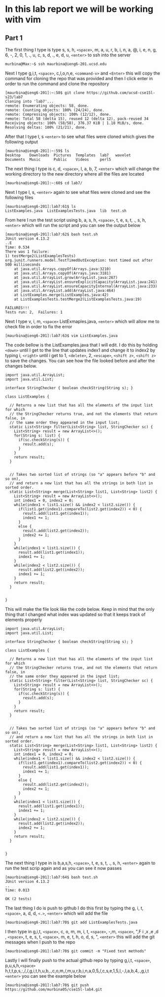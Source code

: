 # In this lab report we will be working with vim 


## Part 1

The first thing I type is type s, s, h, `<space>`, m, a, u, r, b, i, n, a, @, i, e, n, g, 6, -, 2, 0, 1, ., u, c, s, d, ., e, d, u, `<enter>` to ssh into the server 

```
murbina@Max:~$ ssh maurbina@ieng6-201.ucsd.edu
```

Next I type g,i,t, `<space>`, c,l,o,n,e, `<command-v>` and `<Enter>` this will copy the command for cloning the repo that was provided and then I click enter in order to run the command and clone the repository
```
[maurbina@ieng6-201]:~:58$ git clone https://github.com/ucsd-cse15l-s23/lab7
Cloning into 'lab7'...
remote: Enumerating objects: 58, done.
remote: Counting objects: 100% (24/24), done.
remote: Compressing objects: 100% (12/12), done.
remote: Total 58 (delta 15), reused 12 (delta 12), pack-reused 34
Receiving objects: 100% (58/58), 376.37 KiB | 1.18 MiB/s, done.
Resolving deltas: 100% (21/21), done.
```

After that I type l, s `<enter>` to see what files were cloned which gives the following output

```
[maurbina@ieng6-201]:~:59$ ls
Desktop    Downloads  Pictures  Templates  lab7   wavelet
Documents  Music      Public    Videos     perl5

```

The next thing I type is c, d, `<space>`, l, a, b, 7, `<enter>` which will change the working directory to the new directory where all the files are located 
```
[maurbina@ieng6-201]:~:60$ cd lab7/
```

Next I type l, s, `<enter>` again to see what files were cloned and see the following files 
```
[maurbina@ieng6-201]:lab7:61$ ls
ListExamples.java  ListExamplesTests.java  lib  test.sh
```

From here I run the test script using b, a, s, h, `<space>`, t, e, s, t, ., s, h, `<enter>` which will run the script and you can see the output below 
```
[maurbina@ieng6-201]:lab7:62$ bash test.sh
JUnit version 4.13.2
..E
Time: 0.534
There was 1 failure:
1) testMerge2(ListExamplesTests)
org.junit.runners.model.TestTimedOutException: test timed out after 500 milliseconds
	at java.util.Arrays.copyOf(Arrays.java:3210)
	at java.util.Arrays.copyOf(Arrays.java:3181)
	at java.util.ArrayList.grow(ArrayList.java:267)
	at java.util.ArrayList.ensureExplicitCapacity(ArrayList.java:241)
	at java.util.ArrayList.ensureCapacityInternal(ArrayList.java:233)
	at java.util.ArrayList.add(ArrayList.java:464)
	at ListExamples.merge(ListExamples.java:42)
	at ListExamplesTests.testMerge2(ListExamplesTests.java:19)

FAILURES!!!
Tests run: 2,  Failures: 1
```

Next I type v, i, m, `<space>` ListExmaples.java, `<enter>`  which will allow me to check file in order to fix the error
```
[maurbina@ieng6-201]:lab7:63$ vim ListExamples.java

```

The code bellow is the ListExamples.java that I will edit. I do this by holding `<down>` until I get to the line that updates index1 and change it to index2 by typing i, `<right>` until i get to 1, `<delete>`, 2, `<escape>`, `<shift z>`, `<shift z>` to save the changes. You can see how the file looked before and after the changes below.  
```
import java.util.ArrayList;
import java.util.List;

interface StringChecker { boolean checkString(String s); }

class ListExamples {

  // Returns a new list that has all the elements of the input list for which
  // the StringChecker returns true, and not the elements that return false, in
  // the same order they appeared in the input list;
  static List<String> filter(List<String> list, StringChecker sc) {
    List<String> result = new ArrayList<>();
    for(String s: list) {
      if(sc.checkString(s)) {
        result.add(s);
      }
    }
    return result;
  }


  // Takes two sorted list of strings (so "a" appears before "b" and so on),
  // and return a new list that has all the strings in both list in sorted order.
  static List<String> merge(List<String> list1, List<String> list2) {
    List<String> result = new ArrayList<>();
    int index1 = 0, index2 = 0;
    while(index1 < list1.size() && index2 < list2.size()) {
      if(list1.get(index1).compareTo(list2.get(index2)) < 0) {
        result.add(list1.get(index1));
        index1 += 1;
      }
      else {
        result.add(list2.get(index2));
        index2 += 1;
      }
    }
    while(index1 < list1.size()) {
      result.add(list1.get(index1));
      index1 += 1;
    }
    while(index2 < list2.size()) {
      result.add(list2.get(index2));
      index1 += 1;
    }
    return result;
  }


}
```

This will make the file look like the code below. Keep in mind that the only thing that I changed what index was updated so that it keeps track of elements properly 
```
import java.util.ArrayList;
import java.util.List;

interface StringChecker { boolean checkString(String s); }

class ListExamples {

  // Returns a new list that has all the elements of the input list for which
  // the StringChecker returns true, and not the elements that return false, in
  // the same order they appeared in the input list;
  static List<String> filter(List<String> list, StringChecker sc) {
    List<String> result = new ArrayList<>();
    for(String s: list) {
      if(sc.checkString(s)) {
        result.add(s);
      }
    }
    return result;
  }


  // Takes two sorted list of strings (so "a" appears before "b" and so on),
  // and return a new list that has all the strings in both list in sorted order.
  static List<String> merge(List<String> list1, List<String> list2) {
    List<String> result = new ArrayList<>();
    int index1 = 0, index2 = 0;
    while(index1 < list1.size() && index2 < list2.size()) {
      if(list1.get(index1).compareTo(list2.get(index2)) < 0) {
        result.add(list1.get(index1));
        index1 += 1;
      }
      else {
        result.add(list2.get(index2));
        index2 += 1;
      }
    }
    while(index1 < list1.size()) {
      result.add(list1.get(index1));
      index1 += 1;
    }
    while(index2 < list2.size()) {
      result.add(list2.get(index2));
      index2 += 1;
    }
    return result;
  }


}
```

The next thing I type in is b,a,s,h, `<space>`, t, e, s, t, ., s, h, `<enter>` again to run the test scrip again and as you can see it now passes
```
[maurbina@ieng6-201]:lab7:64$ bash test.sh
JUnit version 4.13.2
..
Time: 0.013

OK (2 tests)

```

The last thing I do is push to github I do this first by typing the g, i, t, `<space>`, a, d, d, `<.>`, `<enter>`  which will add the file 
```
[maurbina@ieng6-201]:lab7:70$ git add ListExamplesTests.java 
```
I then type in g,i,t, `<space>`, c, o, m, m, i, t, `<space>`, -,m, `<space>`, ",F i ,x ,e ,d , `<space>`, t, e, s, t, `<space>`, m, e, t, h, o, d, s, ", `<enter>` this will add the git messages when I push to the repo 

```
[maurbina@ieng6-201]:lab7:70$ git commit -m "Fixed test methods"
```
Lastly I will finally push to the actual github repo by typing g,i,t, `<space>`, p,u,s,h,`<space>` h,t,t,p,s,:,/,/,g,i,t,h,u,b,.,c,o,m,/,m,u,r,b,i,n,a,0,5,/,c,s,e,1,5,l,-,l,a,b,4,.,g,i,t `<enter>` you can see the example below

```
[maurbina@ieng6-201]:lab7:70$ git push https://github.com/murbina05/cse15l-lab4.git 
```

